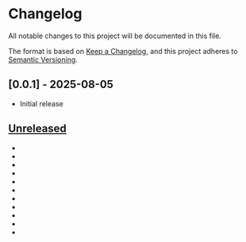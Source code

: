 # Changelog

All notable changes to this project will be documented in this file.

The format is based on [Keep a Changelog](https://keepachangelog.com/en/1.0.0/),
and this project adheres to [Semantic Versioning](https://semver.org/spec/v2.0.0.html).

## [0.0.1] - 2025-08-05

- Initial release

## [Unreleased]
- 
- 
- 

-

-
-
-
-
-
-
-

[Unreleased]: https://github.com/BranchMetrics-OpenSource/branch-mcp-server/compare/v0.0.0...HEAD
